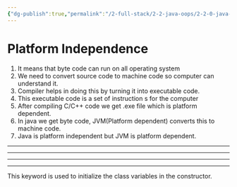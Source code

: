 ```yaml
---
{"dg-publish":true,"permalink":"/2-full-stack/2-2-java-oops/2-2-0-java-basics/","noteIcon":""}
---
```


# Platform Independence
1. It means that byte code can run on all operating system
2. We need to convert source code to machine code so computer can understand it. 
3. Compiler helps in doing this by turning it into executable code. 
4. This executable code is a set of instruction s for the computer 
5. After compiling C/C++ code we get .exe file which is platform dependent. 
6. In java we get byte code, JVM(Platform dependent) converts this to machine code. 
7. Java is platform independent but JVM is platform dependent.

***
***


***
***
This keyword is used to initialize the class variables in the constructor.
